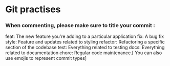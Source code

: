 # Git practises

### When commenting, please make sure to title your commit :

feat: The new feature you're adding to a particular application
fix: A bug fix
style: Feature and updates related to styling
refactor: Refactoring a specific section of the codebase
test: Everything related to testing
docs: Everything related to documentation
chore: Regular code maintenance.[ You can also use emojis to represent commit types]
